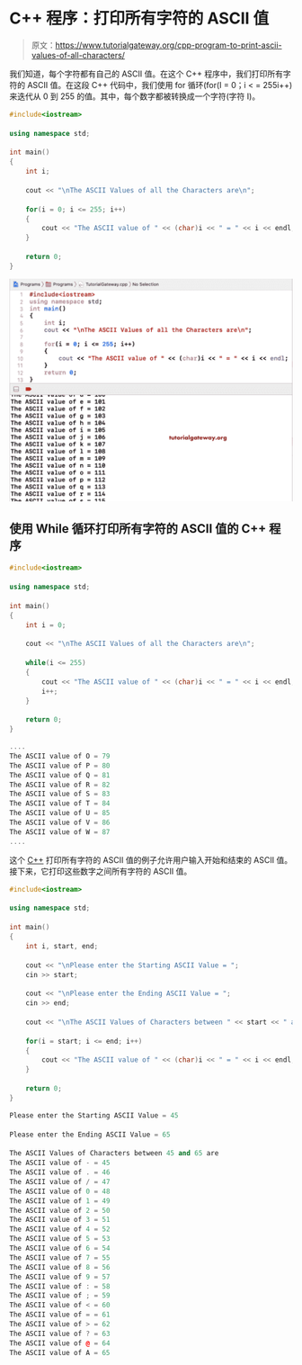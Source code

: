 # C++ 程序：打印所有字符的 ASCII 值

> 原文：<https://www.tutorialgateway.org/cpp-program-to-print-ascii-values-of-all-characters/>

我们知道，每个字符都有自己的 ASCII 值。在这个 C++ 程序中，我们打印所有字符的 ASCII 值。在这段 C++ 代码中，我们使用 for 循环(for(I = 0；i < = 255i++)来迭代从 0 到 255 的值。其中，每个数字都被转换成一个字符(字符 I)。

```cpp
#include<iostream>

using namespace std;

int main()
{
	int i;

	cout << "\nThe ASCII Values of all the Characters are\n";

	for(i = 0; i <= 255; i++)
	{
		cout << "The ASCII value of " << (char)i << " = " << i << endl;
	}

 	return 0;
}
```

![C++ Program to Print ASCII Values of all Characters 1](img/f442785db01f59666b1b5707f9536a3b.png)

## 使用 While 循环打印所有字符的 ASCII 值的 C++ 程序

```cpp
#include<iostream>

using namespace std;

int main()
{
	int i = 0;

	cout << "\nThe ASCII Values of all the Characters are\n";

	while(i <= 255)
	{
		cout << "The ASCII value of " << (char)i << " = " << i << endl;
		i++;
	}

 	return 0;
}
```

```cpp
....
The ASCII value of O = 79
The ASCII value of P = 80
The ASCII value of Q = 81
The ASCII value of R = 82
The ASCII value of S = 83
The ASCII value of T = 84
The ASCII value of U = 85
The ASCII value of V = 86
The ASCII value of W = 87
....
```

这个 [C++](https://www.tutorialgateway.org/cpp-programs/) 打印所有字符的 ASCII 值的例子允许用户输入开始和结束的 ASCII 值。接下来，它打印这些数字之间所有字符的 ASCII 值。

```cpp
#include<iostream>

using namespace std;

int main()
{
	int i, start, end;

	cout << "\nPlease enter the Starting ASCII Value = ";
	cin >> start;

	cout << "\nPlease enter the Ending ASCII Value = ";
	cin >> end;

	cout << "\nThe ASCII Values of Characters between " << start << " and " << end << " are\n";

	for(i = start; i <= end; i++)
	{
		cout << "The ASCII value of " << (char)i << " = " << i << endl;
	}

 	return 0;
}
```

```cpp
Please enter the Starting ASCII Value = 45

Please enter the Ending ASCII Value = 65

The ASCII Values of Characters between 45 and 65 are
The ASCII value of - = 45
The ASCII value of . = 46
The ASCII value of / = 47
The ASCII value of 0 = 48
The ASCII value of 1 = 49
The ASCII value of 2 = 50
The ASCII value of 3 = 51
The ASCII value of 4 = 52
The ASCII value of 5 = 53
The ASCII value of 6 = 54
The ASCII value of 7 = 55
The ASCII value of 8 = 56
The ASCII value of 9 = 57
The ASCII value of : = 58
The ASCII value of ; = 59
The ASCII value of < = 60
The ASCII value of = = 61
The ASCII value of > = 62
The ASCII value of ? = 63
The ASCII value of @ = 64
The ASCII value of A = 65
```